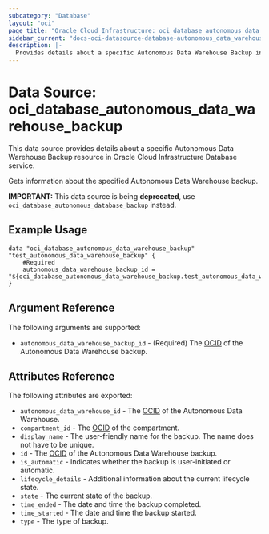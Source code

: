 ```yaml
---
subcategory: "Database"
layout: "oci"
page_title: "Oracle Cloud Infrastructure: oci_database_autonomous_data_warehouse_backup"
sidebar_current: "docs-oci-datasource-database-autonomous_data_warehouse_backup"
description: |-
  Provides details about a specific Autonomous Data Warehouse Backup in Oracle Cloud Infrastructure Database service
---
```


# Data Source: oci_database_autonomous_data_warehouse_backup
This data source provides details about a specific Autonomous Data Warehouse Backup resource in Oracle Cloud Infrastructure Database service.

Gets information about the specified Autonomous Data Warehouse backup.

**IMPORTANT:** This data source is being **deprecated**, use `oci_database_autonomous_database_backup` instead.


## Example Usage

```hcl
data "oci_database_autonomous_data_warehouse_backup" "test_autonomous_data_warehouse_backup" {
	#Required
	autonomous_data_warehouse_backup_id = "${oci_database_autonomous_data_warehouse_backup.test_autonomous_data_warehouse_backup.id}"
}
```

## Argument Reference

The following arguments are supported:

* `autonomous_data_warehouse_backup_id` - (Required) The [OCID](https://docs.cloud.oracle.com/iaas/Content/General/Concepts/identifiers.htm) of the Autonomous Data Warehouse backup.


## Attributes Reference

The following attributes are exported:

* `autonomous_data_warehouse_id` - The [OCID](https://docs.cloud.oracle.com/iaas/Content/General/Concepts/identifiers.htm) of the Autonomous Data Warehouse.
* `compartment_id` - The [OCID](https://docs.cloud.oracle.com/iaas/Content/General/Concepts/identifiers.htm) of the compartment.
* `display_name` - The user-friendly name for the backup. The name does not have to be unique.
* `id` - The [OCID](https://docs.cloud.oracle.com/iaas/Content/General/Concepts/identifiers.htm) of the Autonomous Data Warehouse backup.
* `is_automatic` - Indicates whether the backup is user-initiated or automatic.
* `lifecycle_details` - Additional information about the current lifecycle state.
* `state` - The current state of the backup.
* `time_ended` - The date and time the backup completed.
* `time_started` - The date and time the backup started.
* `type` - The type of backup.

